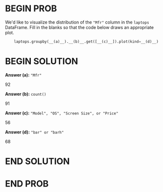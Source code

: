 # BEGIN PROB

We'd like to visualize the distribution of the `"Mfr"` column in the
`laptops` DataFrame. Fill in the blanks so that the code below draws an
appropriate plot.
```py
    laptops.groupby(__(a)__).__(b)__.get([__(c)__]).plot(kind=__(d)__)
```


# BEGIN SOLUTION

**Answer (a):** `"Mfr"`

<average>92</average>

**Answer (b):** `count()`

<average>91</average>

**Answer (c):** `"Model", "OS", "Screen Size", or "Price"`

<average>56</average>

**Answer (d):** `"bar" or "barh"`

<average>68</average>

# END SOLUTION

# END PROB
